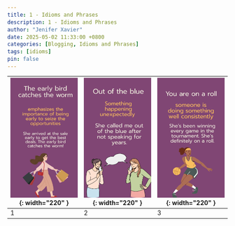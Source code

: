 ```yaml
---
title: 1 - Idioms and Phrases
description: 1 - Idioms and Phrases
author: "Jenifer Xavier"
date: 2025-05-02 11:33:00 +0800
categories: [Blogging, Idioms and Phrases]
tags: [idioms]
pin: false
---
```


| ![Idioms](/assets/img/1-idioms-and-phrases/1.png){: width="220" } | ![Idioms](/assets/img/1-idioms-and-phrases/2.png){: width="220" } | ![Idioms](/assets/img/1-idioms-and-phrases/3.png){: width="220" } |
| ----------------------------------------------------------------- | ----------------------------------------------------------------- | ----------------------------------------------------------------- |
| 1                                                                 | 2                                                                 | 3                                                                 |
